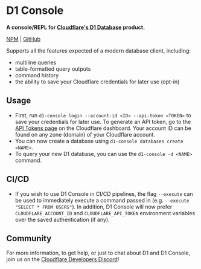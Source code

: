 # D1 Console

**A console/REPL for [Cloudflare's D1 Database](https://blog.cloudflare.com/introducing-d1/) product.**

[NPM](https://www.npmjs.com/package/d1-console) | [GitHub](https://github.com/isaac-mcfadyen/d1-console)

Supports all the features expected of a modern database client, including:

- multiline queries
- table-formatted query outputs
- command history
- the ability to save your Cloudflare credentials for later use (opt-in)

## Usage

- First, run `d1-console login --account-id <ID> --api-token <TOKEN>` to save your credentials for later use. To generate an API token, go to the [API Tokens page](https://dash.cloudflare.com/profile/api-tokens) on the Cloudflare dashboard. Your account ID can be found on any zone (domain) of your Cloudflare account.
- You can now create a database using `d1-console databases create <NAME>`.
- To query your new D1 database, you can use the `d1-console -d <NAME>` command.

## CI/CD

- If you wish to use D1 Console in CI/CD pipelines, the flag `--execute` can be used to immediately execute a command passed in (e.g. `--execute "SELECT * FROM USERS"`). In addition, D1 Console will now prefer `CLOUDFLARE_ACCOUNT_ID` and `CLOUDFLARE_API_TOKEN` environment variables over the saved authentication (if any).

## Community

For more information, to get help, or just to chat about D1 and D1 Console, join us on the [Cloudflare Developers
Discord](https://discord.gg/cloudflaredev)!

